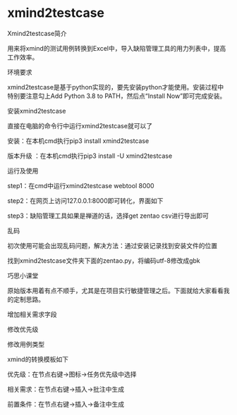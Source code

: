 # xmind2testcase
   
Xmind2testcase简介

用来将xmind的测试用例转换到Excel中，导入缺陷管理工具的用力列表中，提高工作效率。



环境要求

xmind2testcase是基于python实现的，要先安装python才能使用。安装过程中特别要注意勾上Add Python 3.8 to PATH，然后点“Install Now”即可完成安装。



安装xmind2testcase

直接在电脑的命令行中运行xmind2testcase就可以了

安装：在本机cmd执行pip3 install xmind2testcase

版本升级 ：在本机cmd执行pip3 install -U xmind2testcase



运行及使用

step1：在cmd中运行xmind2testcase webtool 8000

step2：在网页上访问127.0.0.1:8000即可转化，界面如下





step3：缺陷管理工具如果是禅道的话，选择get zentao csv进行导出即可





乱码


初次使用可能会出现乱码问题，解决方法：通过安装记录找到安装文件的位置

找到xmind2testcase文件夹下面的zentao.py，将编码utf-8修改成gbk





巧思小课堂




原始版本用着有点不顺手，尤其是在项目实行敏捷管理之后。下面就给大家看看我的定制思路。



增加相关需求字段







修改优先级





修改用例类型





xmind的转换模板如下

优先级：在节点右键->图标->任务优先级中选择

相关需求：在节点右键->插入->批注中生成

前置条件：在节点右键->插入->备注中生成



